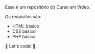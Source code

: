 Esse é um repositório do Curso em Vídeo.

Os requisitos são:

- HTML básico
- CSS básico
- PHP básico

🚀 Let's code! 🚀